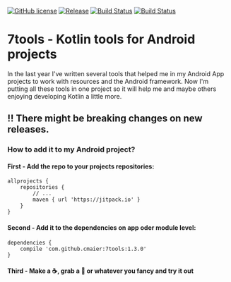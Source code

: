[![GitHub license](https://img.shields.io/github/license/dcendents/android-maven-gradle-plugin.svg)](http://www.apache.org/licenses/LICENSE-2.0.html)
[![Release](https://jitpack.io/v/cmaier/7tools.svg)](https://jitpack.io/#cmaier/7tools)
[![Build Status](https://travis-ci.org/cmaier/7tools.svg?branch=1.1.0)](https://travis-ci.org/cmaier/7tools)
[![Build Status](https://travis-ci.org/cmaier/7tools.svg?branch=master)](https://travis-ci.org/cmaier/7tools)

# 7tools - Kotlin tools for Android projects

In the last year I've written several tools that helped me in my Android App projects to work with resources and the Android framework. Now I'm putting all these tools in one project so it will help me and maybe others enjoying developing Kotlin a little more.

## :bangbang: There might be breaking changes on new releases.

### How to add it to my Android project?

#### First - Add the repo to your projects repositories:

```Gradle
allprojects {
    repositories {
        // ...
        maven { url 'https://jitpack.io' }
    }
}
```

#### Second - Add it to the dependencies on app oder module level:

```Gradle
dependencies {
    compile 'com.github.cmaier:7tools:1.3.0'
}
```

#### Third - Make a :coffee:, grab a :beer: or whatever you fancy and try it out
